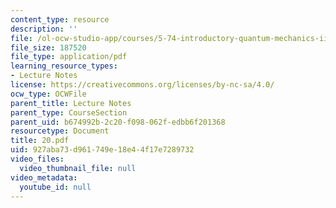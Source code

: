 ```yaml
---
content_type: resource
description: ''
file: /ol-ocw-studio-app/courses/5-74-introductory-quantum-mechanics-ii-spring-2004/927aba73d961749e18e44f17e7289732_20.pdf
file_size: 187520
file_type: application/pdf
learning_resource_types:
- Lecture Notes
license: https://creativecommons.org/licenses/by-nc-sa/4.0/
ocw_type: OCWFile
parent_title: Lecture Notes
parent_type: CourseSection
parent_uid: b674992b-2c20-f098-062f-edbb6f201368
resourcetype: Document
title: 20.pdf
uid: 927aba73-d961-749e-18e4-4f17e7289732
video_files:
  video_thumbnail_file: null
video_metadata:
  youtube_id: null
---
```

